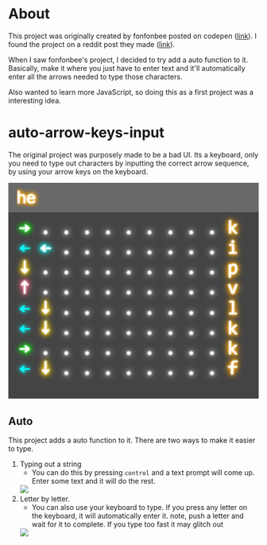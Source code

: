 # About

This project was originally created by fonfonbee posted on codepen
([link](https://codepen.io/fonfonbee/pen/rNwazmK)).
I found the project on a reddit post they made
([link](https://www.reddit.com/r/badUIbattles/comments/pcewln/arrow_keys_game_input/)).

When I saw fonfonbee's project, I decided to try add a auto function to it.
Basically, make it where you just have to enter text and it'll automatically
enter all the arrows needed to type those characters.

Also wanted to learn more JavaScript, so doing this as a first project was a
interesting idea.

# auto-arrow-keys-input
The original project was purposely made to be a bad UI. Its a keyboard, only
you need to type out characters by inputting the correct arrow sequence, by using
your arrow keys on the keyboard.

![gif](original.gif)

## Auto
This project adds a auto function to it. There are two ways to make it easier to type.

1. Typing out a string
    * You can do this by pressing `control` and a text prompt will come up. Enter some text and it will do the rest.
    <img src="https://github.com/catzoo/auto-arrow-keys-input/blob/main/auto.gif" width="450" />
2. Letter by letter.
    * You can also use your keyboard to type. If you press any letter on the keyboard, it will automatically enter it. note, push a letter and wait for it to complete. If you type too fast it may glitch out
    <img src="https://github.com/catzoo/auto-arrow-keys-input/blob/main/auto-letter.gif" width="450" />
